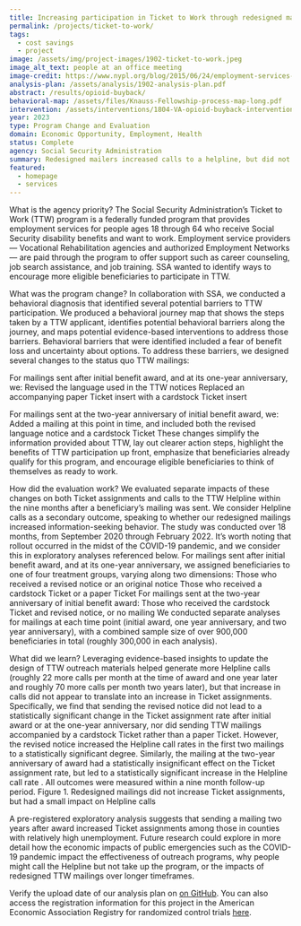 ```yaml
---
title: Increasing participation in Ticket to Work through redesigned mailers
permalink: /projects/ticket-to-work/
tags: 
  - cost savings
  - project
image: /assets/img/project-images/1902-ticket-to-work.jpeg
image_alt_text: people at an office meeting
image-credit: https://www.nypl.org/blog/2015/06/24/employment-services-disabilities
analysis-plan: /assets/analysis/1902-analysis-plan.pdf
abstract: /results/opioid-buyback/
behavioral-map: /assets/files/Knauss-Fellowship-process-map-long.pdf
intervention: /assets/interventions/1804-VA-opioid-buyback-intervention-pack.pdf
year: 2023
type: Program Change and Evaluation
domain: Economic Opportunity, Employment, Health
status: Complete
agency: Social Security Administration
summary: Redesigned mailers increased calls to a helpline, but did not increase program take-up
featured: 
  - homepage
  - services
---
```


What is the agency priority? 
The Social Security Administration’s Ticket to Work (TTW) program is a federally funded program that provides employment services for people ages 18 through 64 who receive Social Security disability benefits and want to work. Employment service providers — Vocational Rehabilitation agencies and authorized Employment Networks — are paid through the program to offer support such as career counseling, job search assistance, and job training. SSA wanted to identify ways to encourage more eligible beneficiaries to participate in TTW.

What was the program change?
In collaboration with SSA, we conducted a behavioral diagnosis that identified several potential barriers to TTW participation. We produced a behavioral journey map that shows the steps taken by a TTW applicant, identifies potential behavioral barriers along the journey, and maps potential evidence-based interventions to address those barriers. 
Behavioral barriers that were identified included a fear of benefit loss and uncertainty about options. To address these barriers, we designed several changes to the status quo TTW mailings: 

For mailings sent after initial benefit award, and at its one-year anniversary, we:
Revised the language used in the TTW notices
Replaced an accompanying paper Ticket insert with a cardstock Ticket insert

For mailings sent at the two-year anniversary of initial benefit award, we:
Added a mailing at this point in time, and included both the revised language notice and a cardstock Ticket
These changes simplify the information provided about TTW, lay out clearer action steps,  highlight the benefits of TTW participation up front, emphasize that beneficiaries already qualify for this program, and encourage eligible beneficiaries to think of themselves as ready to work.

How did the evaluation work?
We evaluated separate impacts of these changes on both Ticket assignments and calls to the TTW Helpline within the nine months after a beneficiary’s mailing was sent. We consider Helpline calls as a secondary outcome, speaking to whether our redesigned mailings increased information-seeking behavior. The study was conducted over 18 months, from September 2020 through February 2022. It’s worth noting that rollout occurred in the midst of the COVID-19 pandemic, and we consider this in exploratory analyses referenced below.
For mailings sent after initial benefit award, and at its one-year anniversary, we assigned beneficiaries to one of four treatment groups, varying along two dimensions:
Those who received a revised notice or an original notice
Those who received a cardstock Ticket or a paper Ticket
For mailings sent at the two-year anniversary of initial benefit award:
Those who received the cardstock Ticket and revised notice, or no mailing
We conducted separate analyses for mailings at each time point (initial award, one year anniversary, and two year anniversary), with a combined sample size of over 900,000 beneficiaries in total (roughly 300,000 in each analysis).

What did we learn?
Leveraging evidence-based insights to update the design of TTW outreach materials helped generate more Helpline calls (roughly 22 more calls per month at the time of award and one year later and roughly 70 more calls per month two years later), but that increase in calls did not appear to translate into an increase in Ticket assignments.
Specifically, we find that sending the revised notice did not lead to a statistically significant change in the Ticket assignment rate after initial award or at the one-year anniversary, nor did sending TTW mailings accompanied by a cardstock Ticket rather than a paper Ticket. However, the revised notice increased the Helpline call rates in the first two mailings to a statistically significant degree. Similarly, the mailing at the two-year anniversary of award had a statistically insignificant effect on the Ticket assignment rate, but led to a statistically significant increase in the Helpline call rate . All outcomes were measured within a nine month follow-up period. 
Figure 1. Redesigned mailings did not increase Ticket assignments, but had a small impact on Helpline calls

A pre-registered exploratory analysis suggests that sending a mailing two years after award increased Ticket assignments among those in counties with relatively high unemployment. Future research could explore in more detail how the economic impacts of public emergencies such as the COVID-19 pandemic impact the effectiveness of outreach programs, why people might call the Helpline but not take up the program, or the impacts of redesigned TTW mailings over longer timeframes.

Verify the upload date of our analysis plan on <a href="https://github.com/gsa-oes/office-of-evaluation-sciences/commits/master/assets/analysis/1902-analysis-plan.pdf">on GitHub</a>. You can also access the registration information for this project in the American Economic Association Registry for randomized control trials <a href="https://www.socialscienceregistry.org/trials/6380">here</a>.
